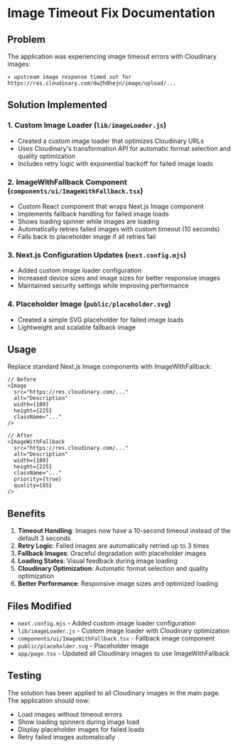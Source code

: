 # Image Timeout Fix Documentation

## Problem
The application was experiencing image timeout errors with Cloudinary images:
```
⨯ upstream image response timed out for https://res.cloudinary.com/dw2h8hejn/image/upload/...
```

## Solution Implemented

### 1. Custom Image Loader (`lib/imageLoader.js`)
- Created a custom image loader that optimizes Cloudinary URLs
- Uses Cloudinary's transformation API for automatic format selection and quality optimization
- Includes retry logic with exponential backoff for failed image loads

### 2. ImageWithFallback Component (`components/ui/ImageWithFallback.tsx`)
- Custom React component that wraps Next.js Image component
- Implements fallback handling for failed image loads
- Shows loading spinner while images are loading
- Automatically retries failed images with custom timeout (10 seconds)
- Falls back to placeholder image if all retries fail

### 3. Next.js Configuration Updates (`next.config.mjs`)
- Added custom image loader configuration
- Increased device sizes and image sizes for better responsive images
- Maintained security settings while improving performance

### 4. Placeholder Image (`public/placeholder.svg`)
- Created a simple SVG placeholder for failed image loads
- Lightweight and scalable fallback image

## Usage

Replace standard Next.js Image components with ImageWithFallback:

```tsx
// Before
<Image
  src="https://res.cloudinary.com/..."
  alt="Description"
  width={180}
  height={225}
  className="..."
/>

// After
<ImageWithFallback
  src="https://res.cloudinary.com/..."
  alt="Description"
  width={180}
  height={225}
  className="..."
  priority={true}
  quality={85}
/>
```

## Benefits

1. **Timeout Handling**: Images now have a 10-second timeout instead of the default 3 seconds
2. **Retry Logic**: Failed images are automatically retried up to 3 times
3. **Fallback Images**: Graceful degradation with placeholder images
4. **Loading States**: Visual feedback during image loading
5. **Cloudinary Optimization**: Automatic format selection and quality optimization
6. **Better Performance**: Responsive image sizes and optimized loading

## Files Modified

- `next.config.mjs` - Added custom image loader configuration
- `lib/imageLoader.js` - Custom image loader with Cloudinary optimization
- `components/ui/ImageWithFallback.tsx` - Fallback image component
- `public/placeholder.svg` - Placeholder image
- `app/page.tsx` - Updated all Cloudinary images to use ImageWithFallback

## Testing

The solution has been applied to all Cloudinary images in the main page. The application should now:
- Load images without timeout errors
- Show loading spinners during image load
- Display placeholder images for failed loads
- Retry failed images automatically
